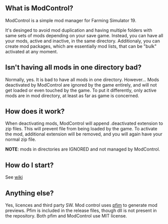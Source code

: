 ## What is ModControl?

ModControl is a simple mod manager for Farming Simulator 19.

It's desinged to avoid mod duplication and having multiple folders with same sets of mods depending on your save game.
Instead, you can have all your mods, active and inactive, in the same directory.
Additionaly, you can create mod packages, which are essentially mod lists, that can be "bulk" activated at any moment.

## Isn't having all mods in one directory bad?

Normally, yes. It is bad to have all mods in one directory. However...
Mods deactivated by ModControl are ignored by the game entirely, and will not get loaded or even touched by the game.
To put it differently, only active mods are in mod directory, at least as far as game is concerned.

## How does it work?

When deactivating mods, ModControl will append .deactivated extension to zip files. This will prevent file from being loaded by the game.
To activate the mod, additional extension will be removed, and you will again have your normal zip file.

**NOTE**: mods in directories are IGNORED and not managed by ModControl.

## How do I start?

See [wiki](https://github.com/vukivan/ModControl/wiki)

## Anything else?

Yes, licences and third party SW. Mod control uses [pfim](https://github.com/nickbabcock/Pfim) to generate mod previews.
Pfim is included in the release files, though dll is not present in the repository.
Both pfim and ModControl use MIT license.
